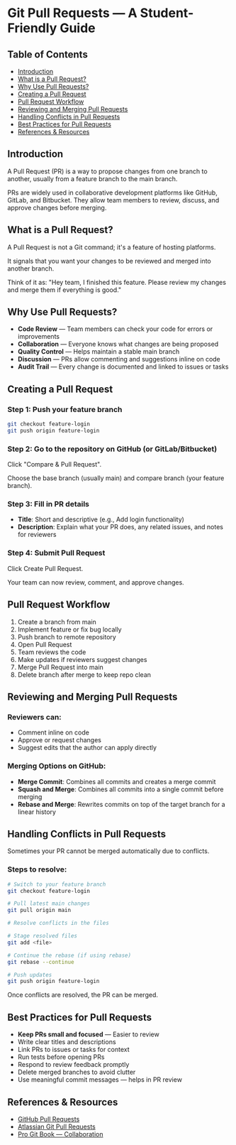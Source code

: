 # Git Pull Requests — A Student-Friendly Guide

## Table of Contents

- [Introduction](#introduction)
- [What is a Pull Request?](#what-is-a-pull-request)
- [Why Use Pull Requests?](#why-use-pull-requests)
- [Creating a Pull Request](#creating-a-pull-request)
- [Pull Request Workflow](#pull-request-workflow)
- [Reviewing and Merging Pull Requests](#reviewing-and-merging-pull-requests)
- [Handling Conflicts in Pull Requests](#handling-conflicts-in-pull-requests)
- [Best Practices for Pull Requests](#best-practices-for-pull-requests)
- [References & Resources](#references--resources)

## Introduction

A Pull Request (PR) is a way to propose changes from one branch to another, usually from a feature branch to the main branch.

PRs are widely used in collaborative development platforms like GitHub, GitLab, and Bitbucket. They allow team members to review, discuss, and approve changes before merging.

## What is a Pull Request?

A Pull Request is not a Git command; it's a feature of hosting platforms.

It signals that you want your changes to be reviewed and merged into another branch.

Think of it as: "Hey team, I finished this feature. Please review my changes and merge them if everything is good."

## Why Use Pull Requests?

- **Code Review** — Team members can check your code for errors or improvements
- **Collaboration** — Everyone knows what changes are being proposed
- **Quality Control** — Helps maintain a stable main branch
- **Discussion** — PRs allow commenting and suggestions inline on code
- **Audit Trail** — Every change is documented and linked to issues or tasks

## Creating a Pull Request

### Step 1: Push your feature branch

```bash
git checkout feature-login
git push origin feature-login
```

### Step 2: Go to the repository on GitHub (or GitLab/Bitbucket)

Click "Compare & Pull Request".

Choose the base branch (usually main) and compare branch (your feature branch).

### Step 3: Fill in PR details

- **Title**: Short and descriptive (e.g., Add login functionality)
- **Description**: Explain what your PR does, any related issues, and notes for reviewers

### Step 4: Submit Pull Request

Click Create Pull Request.

Your team can now review, comment, and approve changes.

## Pull Request Workflow

1. Create a branch from main
2. Implement feature or fix bug locally
3. Push branch to remote repository
4. Open Pull Request
5. Team reviews the code
6. Make updates if reviewers suggest changes
7. Merge Pull Request into main
8. Delete branch after merge to keep repo clean

## Reviewing and Merging Pull Requests

### Reviewers can:

- Comment inline on code
- Approve or request changes
- Suggest edits that the author can apply directly

### Merging Options on GitHub:

- **Merge Commit**: Combines all commits and creates a merge commit
- **Squash and Merge**: Combines all commits into a single commit before merging
- **Rebase and Merge**: Rewrites commits on top of the target branch for a linear history

## Handling Conflicts in Pull Requests

Sometimes your PR cannot be merged automatically due to conflicts.

### Steps to resolve:

```bash
# Switch to your feature branch
git checkout feature-login

# Pull latest main changes
git pull origin main

# Resolve conflicts in the files

# Stage resolved files
git add <file>

# Continue the rebase (if using rebase)
git rebase --continue

# Push updates
git push origin feature-login
```

Once conflicts are resolved, the PR can be merged.

## Best Practices for Pull Requests

- **Keep PRs small and focused** — Easier to review
- Write clear titles and descriptions
- Link PRs to issues or tasks for context
- Run tests before opening PRs
- Respond to review feedback promptly
- Delete merged branches to avoid clutter
- Use meaningful commit messages — helps in PR review

## References & Resources

- [GitHub Pull Requests](https://docs.github.com/en/pull-requests)
- [Atlassian Git Pull Requests](https://www.atlassian.com/git/tutorials/making-a-pull-request)
- [Pro Git Book — Collaboration](https://git-scm.com/book/en/v2)